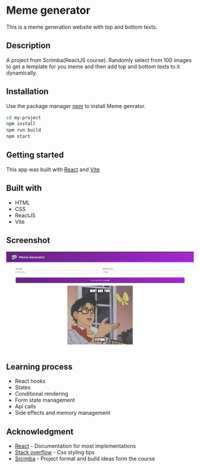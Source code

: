 # Meme generator

This is a meme generation website with top and bottom texts.

## Description

A project from Scrimba(ReactJS course). Randomly select from 100 images to get a template for you meme and then add top and bottom texts to it dynamically.

## Installation

Use the package manager [npm](https://www.npmjs.com/) to install Meme genrator.

```bash
cd my-project
npm install
npm run build
npm start
```

## Getting started

This app was built with [React](https://react.dev/) and [Vite](https://vitejs.dev/)

## Built with

- HTML
- CSS
- ReactJS
- Vite

## Screenshot

![Meme generator](Screenshot1.png)

## Learning process

- React hooks
- States
- Conditional rendering
- Form state management
- Api calls
- Side effects and memory management

## Acknowledgment

- [React](https://react.dev/) - Documentation for most implementations 
- [Stack overflow](https://stackoverflow.com/) - Css styling tips
- [Srcimba](https://scrimba.com/) - Project format and build ideas form the course